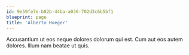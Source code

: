 ```yaml
---
id: 9e59fe7e-b82b-44ba-a036-702d3c6b5bf1
blueprint: page
title: 'Alberto Hoeger'
---
```

Accusantium ut eos neque dolores dolorum qui est. Cum aut eos autem dolores. Illum nam beatae ut quis.